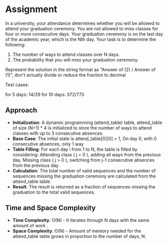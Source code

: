 # Assignment

In a university, your attendance determines whether you will be
allowed to attend your graduation ceremony.
You are not allowed to miss classes for four or more consecutive days.
Your graduation ceremony is on the last day of the academic year,
which is the Nth day.
Your task is to determine the following:
1. The number of ways to attend classes over N days.
2. The probability that you will miss your graduation ceremony.

Represent the solution in the string format as "Answer of (2) / Answer
of (1)", don't actually divide or reduce the fraction to decimal

Test cases:

for 5 days: 14/29
for 10 days: 372/773


## Approach
- **Initialization**: A dynamic programming (attend_table) table,  attend_table of size (N+1) * 4 is initialized to store the number of ways to attend classes with up to 3 consecutive absences.
- **Base Case**: The initial state is attend_table[0][0] = 1, On day 0, with 0 consecutive absences, only 1 way
- **Table Filling**: For each day i from 1 to N, the table is filled by considering:
    Attending class ( j = 0 ), adding all ways from the previous day.
    Missing class ( j > 0 ), switching from j-1 consecutive absences from the previous day.
- **Calculation**: The total number of valid sequences and the number of sequences missing the graduation ceremony are calculated from the attend_table table.
- **Result**: The result is returned as a fraction of sequences missing the graduation to the total valid sequences.

## Time and Space Complexity
- **Time Complexity**: O(N) - It iterates through N days with the same amount of work .
- **Space Complexity**: O(N) -  Amount of memory needed for the attend_table table grows in proportion to the number of days, N.

